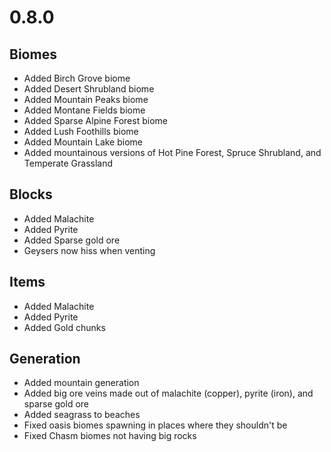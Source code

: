 # 0.8.0

## Biomes
* Added Birch Grove biome
* Added Desert Shrubland biome
* Added Mountain Peaks biome
* Added Montane Fields biome
* Added Sparse Alpine Forest biome
* Added Lush Foothills biome
* Added Mountain Lake biome
* Added mountainous versions of Hot Pine Forest, Spruce Shrubland, and Temperate Grassland

## Blocks
* Added Malachite
* Added Pyrite
* Added Sparse gold ore
* Geysers now hiss when venting

## Items
* Added Malachite
* Added Pyrite
* Added Gold chunks

## Generation
* Added mountain generation
* Added big ore veins made out of malachite (copper), pyrite (iron), and sparse gold ore
* Added seagrass to beaches
* Fixed oasis biomes spawning in places where they shouldn't be
* Fixed Chasm biomes not having big rocks
